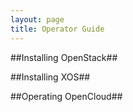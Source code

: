 ```yaml
---
layout: page
title: Operator Guide
---
```


##Installing OpenStack##

##Installing XOS##

##Operating OpenCloud##

